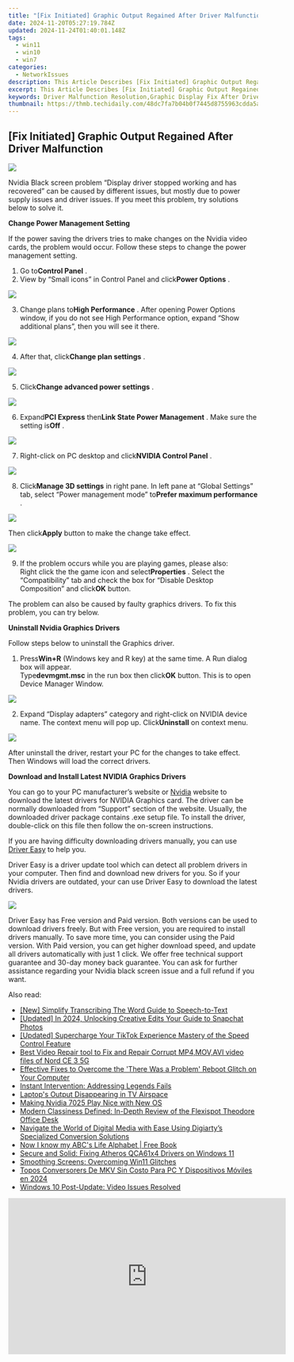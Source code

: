 ```yaml
---
title: "[Fix Initiated] Graphic Output Regained After Driver Malfunction"
date: 2024-11-20T05:27:19.784Z
updated: 2024-11-24T01:40:01.148Z
tags:
  - win11
  - win10
  - win7
categories:
  - NetworkIssues
description: This Article Describes [Fix Initiated] Graphic Output Regained After Driver Malfunction
excerpt: This Article Describes [Fix Initiated] Graphic Output Regained After Driver Malfunction
keywords: Driver Malfunction Resolution,Graphic Display Fix After Driver Issue,Recover Lost Graphical Output,Fixing Malfunctioning Drivers for Graphic Output,Restore Display After Driver Failure,Graphical Issue Due to Driver Malfunction,Solving Graphic Output Errors After Driver Crash
thumbnail: https://thmb.techidaily.com/48dc7fa7b04b0f7445d8755963cdda5ac93794a2c8dd3de60bc0fcf279454931.jpg
---
```


## [Fix Initiated] Graphic Output Regained After Driver Malfunction

![](https://images.drivereasy.com/wp-content/uploads/2016/05/display-driver-stopped-responding-and-has-recovered.jpg)

 Nvidia Black screen problem “Display driver stopped working and has recovered” can be caused by different issues, but mostly due to power supply issues and driver issues. If you meet this problem, try solutions below to solve it.

**Change Power Management Setting**

 If the power saving the drivers tries to make changes on the Nvidia video cards, the problem would occur. Follow these steps to change the power management setting.

 1) Go to**Control Panel** .
 2) View by “Small icons” in Control Panel and click**Power Options** .

![](https://images.drivereasy.com/wp-content/uploads/2016/05/img_573c08bd0f6aa.png)

 3) Change plans to**High Performance** . After opening Power Options window, if you do not see High Performance option, expand “Show additional plans”, then you will see it there.

![](https://images.drivereasy.com/wp-content/uploads/2016/05/img_573c09e3a2aee.png)

 4) After that, click**Change plan settings** .

![](https://images.drivereasy.com/wp-content/uploads/2016/05/img_573c0a4a70cf0.png)

 5) Click**Change advanced power settings** .

![](https://images.drivereasy.com/wp-content/uploads/2016/05/img_573c0ab3594da.png)

 6) Expand**PCI Express** then**Link State Power Management** . Make sure the setting is**Off** .

![](https://images.drivereasy.com/wp-content/uploads/2016/05/img_573c0bc516efb.png)

 7) Right-click on PC desktop and click**NVIDIA Control Panel** .

![](https://images.drivereasy.com/wp-content/uploads/2016/05/img_573c0c35ec296.png)

 8) Click**Manage 3D settings** in right pane. In left pane at “Global Settings” tab, select “Power management mode” to**Prefer maximum performance** .

![](https://images.drivereasy.com/wp-content/uploads/2016/05/img_573c0cc228eef.png)

 Then click**Apply** button to make the change take effect.

![](https://images.drivereasy.com/wp-content/uploads/2016/05/img_573c0fb7ef6a4.png)

 9) If the problem occurs while you are playing games, please also:  
 Right click the the game icon and select**Properties** . Select the “Compatibility” tab and check the box for “Disable Desktop Composition” and click**OK** button.

 The problem can also be caused by faulty graphics drivers. To fix this problem, you can try below.

**Uninstall Nvidia Graphics Drivers**

Follow steps below to uninstall the Graphics driver.

 1) Press**Win+R** (Windows key and R key) at the same time. A Run dialog box will appear.  
 Type**devmgmt.msc** in the run box then click**OK** button. This is to open Device Manager Window.

![](https://images.drivereasy.com/wp-content/uploads/2016/05/img_573c18aa82678.png)

 2) Expand “Display adapters” category and right-click on NVIDIA device name. The context menu will pop up. Click**Uninstall** on context menu.

![](https://images.drivereasy.com/wp-content/uploads/2016/05/img_573c18d4267ba.png)

 After uninstall the driver, restart your PC for the changes to take effect. Then Windows will load the correct drivers.

**Download and Install Latest NVIDIA Graphics Drivers**

 You can go to your PC manufacturer’s website or [Nvidia](https://tools.techidaily.com/drivereasy/download/) website to download the latest drivers for NVIDIA Graphics card. The driver can be normally downloaded from “Support” section of the website. Usually, the downloaded driver package contains .exe setup file. To install the driver, double-click on this file then follow the on-screen instructions.

 If you are having difficulty downloading drivers manually, you can use [Driver Easy](https://tools.techidaily.com/drivereasy/download/) to help you.

 Driver Easy is a driver update tool which can detect all problem drivers in your computer. Then find and download new drivers for you. So if your Nvidia drivers are outdated, your can use Driver Easy to download the latest drivers.

![](https://images.drivereasy.com/wp-content/uploads/2017/04/img_58ef1551ce774.jpg)

 Driver Easy has Free version and Paid version. Both versions can be used to download drivers freely. But with Free version, you are required to install drivers manually. To save more time, you can consider using the Paid version. With Paid version, you can get higher download speed, and update all drivers automatically with just 1 click. We offer free technical support guarantee and 30-day money back guarantee. You can ask for further assistance regarding your Nvidia black screen issue and a full refund if you want.

<ins class="adsbygoogle"
     style="display:block"
     data-ad-format="autorelaxed"
     data-ad-client="ca-pub-7571918770474297"
     data-ad-slot="1223367746"></ins>

<ins class="adsbygoogle"
     style="display:block"
     data-ad-client="ca-pub-7571918770474297"
     data-ad-slot="8358498916"
     data-ad-format="auto"
     data-full-width-responsive="true"></ins>

<span class="atpl-alsoreadstyle">Also read:</span>
<div><ul>
<li><a href="https://extra-approaches.techidaily.com/new-simplify-transcribing-the-word-guide-to-speech-to-text/"><u>[New] Simplify Transcribing The Word Guide to Speech-to-Text</u></a></li>
<li><a href="https://snapchat-videos.techidaily.com/updated-in-2024-unlocking-creative-edits-your-guide-to-snapchat-photos/"><u>[Updated] In 2024, Unlocking Creative Edits Your Guide to Snapchat Photos</u></a></li>
<li><a href="https://tiktok-video-recordings.techidaily.com/updated-supercharge-your-tiktok-experience-mastery-of-the-speed-control-feature/"><u>[Updated] Supercharge Your TikTok Experience Mastery of the Speed Control Feature</u></a></li>
<li><a href="https://phone-solutions.techidaily.com/best-video-repair-tool-to-fix-and-repair-corrupt-mp4movavi-video-files-of-nord-ce-3-5g-by-stellar-video-repair-mobile-video-repair/"><u>Best Video Repair tool to Fix and Repair Corrupt MP4,MOV,AVI video files of Nord CE 3 5G</u></a></li>
<li><a href="https://tech-renaissance.techidaily.com/effective-fixes-to-overcome-the-there-was-a-problem-reboot-glitch-on-your-computer/"><u>Effective Fixes to Overcome the 'There Was a Problem' Reboot Glitch on Your Computer</u></a></li>
<li><a href="https://network-issues.techidaily.com/instant-intervention-addressing-legends-fails/"><u>Instant Intervention: Addressing Legends Fails</u></a></li>
<li><a href="https://network-issues.techidaily.com/laptops-output-disappearing-in-tv-airspace/"><u>Laptop's Output Disappearing in TV Airspace</u></a></li>
<li><a href="https://network-issues.techidaily.com/making-nvidia-7025-play-nice-with-new-os/"><u>Making Nvidia 7025 Play Nice with New OS</u></a></li>
<li><a href="https://buynow-reviews.techidaily.com/modern-classiness-defined-in-depth-review-of-the-flexispot-theodore-office-desk/"><u>Modern Classiness Defined: In-Depth Review of the Flexispot Theodore Office Desk</u></a></li>
<li><a href="https://some-knowledge.techidaily.com/navigate-the-world-of-digital-media-with-ease-using-digiartys-specialized-conversion-solutions/"><u>Navigate the World of Digital Media with Ease Using Digiarty’s Specialized Conversion Solutions</u></a></li>
<li><a href="https://novels-ebooks.techidaily.com/210470502-9781087891613-now-i-know-my-abcs-life-alphabet/"><u>Now I know my ABC's Life Alphabet | Free Book</u></a></li>
<li><a href="https://network-issues.techidaily.com/secure-and-solid-fixing-atheros-qca61x4-drivers-on-windows-11/"><u>Secure and Solid: Fixing Atheros QCA61x4 Drivers on Windows 11</u></a></li>
<li><a href="https://network-issues.techidaily.com/smoothing-screens-overcoming-win11-glitches/"><u>Smoothing Screens: Overcoming Win11 Glitches</u></a></li>
<li><a href="https://discover-guides.techidaily.com/topos-conversorers-de-mkv-sin-costo-para-pc-y-dispositivos-moviles-en-2024/"><u>Topos Conversorers De MKV Sin Costo Para PC Y Dispositivos Móviles en 2024</u></a></li>
<li><a href="https://network-issues.techidaily.com/windows-10-post-update-video-issues-resolved/"><u>Windows 10 Post-Update: Video Issues Resolved</u></a></li>
</ul></div>

<!-- affiliate ads begin -->
<iframe width="560" height="315" src="https://www.youtube.com/embed/9Jfq2Wx1Bcs?si=YQrYpTy0g4aV5QaO&autoplay=1" title="YouTube video player" frameborder="0" allow="accelerometer; autoplay; clipboard-write; encrypted-media; gyroscope; picture-in-picture; web-share" referrerpolicy="strict-origin-when-cross-origin" allowfullscreen></iframe>
<!-- affiliate ads end -->

